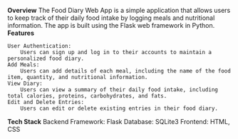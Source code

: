 **Overview**
The Food Diary Web App is a simple application that allows users to keep track of their daily food intake by logging meals and nutritional information. The app is built using the Flask web framework in Python.
**Features**

    User Authentication:
        Users can sign up and log in to their accounts to maintain a personalized food diary.
    Add Meals:
        Users can add details of each meal, including the name of the food item, quantity, and nutritional information.
    View Diary:
        Users can view a summary of their daily food intake, including total calories, proteins, carbohydrates, and fats.
    Edit and Delete Entries:
        Users can edit or delete existing entries in their food diary.
        
**Tech Stack**
    Backend Framework: Flask
    Database: SQLite3
    Frontend: HTML, CSS
